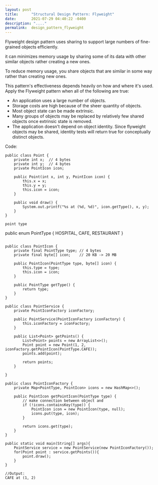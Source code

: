 ```yaml
---
layout: post
title:      "Structural Design Pattern: Flyweight"
date:       2021-07-29 04:40:22 -0400
description: "...."
permalink:  design_pattern_flyweight
---
```


Flyweight design pattern uses sharing to support large numbers of fine-grained objects efficiently.

it can minimizes memory usage by sharing some of its data with other similar objects rather creating a new ones.

To reduce memory usage, you share objects that are similar in some way rather than creating new ones.

This pattern's effectiveness depends heavily on how and where it's used. Apply the Flyweight pattern when all of the following are true:
* An application uses a large number of objects.
* Storage costs are high because of the sheer quantity of objects.
* Most object state can be made extrinsic.
* Many groups of objects may be replaced by relatively few shared objects once extrinsic state is removed.
* The application doesn't depend on object identity. Since flyweight objects may be shared, identity tests will return true for conceptually distinct objects.

Code:

```
public class Point {
    private int x;  // 4 bytes
    private int y;  // 4 bytes
    private PointIcon icon;

    public Point(int x, int y, PointIcon icon) {
        this.x = x;
        this.y = y;
        this.icon = icon;
    }

    public void draw() {
        System.out.printf("%s at (%d, %d)", icon.getType(), x, y);
    }
}
```

```
point type
```
public enum PointType {
    HOSPITAL,
    CAFE,
    RESTAURANT
}
```
```

```
public class PointIcon {
    private final PointType type; // 4 bytes
    private final byte[] icon;    // 20 KB -> 20 MB

    public PointIcon(PointType type, byte[] icon) {
        this.type = type;
        this.icon = icon;
    }

    public PointType getType() {
        return type;
    }
}
```

```
public class PointService {
    private PointIconFactory iconFactory;

    public PointService(PointIconFactory iconFactory) {
        this.iconFactory = iconFactory;
    }

    public List<Point> getPoints() {
        List<Point> points = new ArrayList<>();
        Point point = new Point(1, 2, iconFactory.getPointIcon(PointType.CAFE));
        points.add(point);

        return points;
    }

}
```

```
public class PointIconFactory {
    private Map<PointType, PointIcon> icons = new HashMap<>();

    public PointIcon getPointIcon(PointType type) {
        // make connection between object and
        if (!icons.containsKey(type)) {
            PointIcon icon = new PointIcon(type, null);
            icons.put(type, icon);
        }

        return icons.get(type);
    }
}
```

```
public static void main(String[] args){
    PointService service = new PointService(new PointIconFactory());
    for(Point point : service.getPoints()){
        point.draw();
    }
}
```
```
//Output:
CAFE at (1, 2)
```

